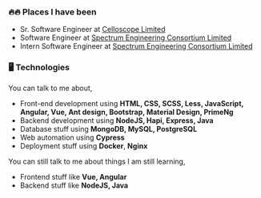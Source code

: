 ### 🔥🔥 Places I have been
- Sr. Software Engineer at [Celloscope Limited](http://celloscope.net/)
- Software Engineer at [Spectrum Engineering Consortium Limited](https://www.spectrum-bd.com/)
- Intern Software Engineer at [Spectrum Engineering Consortium Limited](https://www.spectrum-bd.com/)

### 🖥 Technologies

You can talk to me about,
- Front-end development using **HTML, CSS, SCSS, Less, JavaScript, Angular, Vue, Ant design, Bootstrap, Material Design, PrimeNg**
- Backend development using **NodeJS, Hapi, Express, Java**
- Database stuff using **MongoDB, MySQL, PostgreSQL**
- Web automation using **Cypress**
- Deployment stuff using **Docker**, **Nginx**

You can still talk to me about things I am still learning,
- Frontend stuff like **Vue, Angular**
- Backend stuff like **NodeJS, Java**
